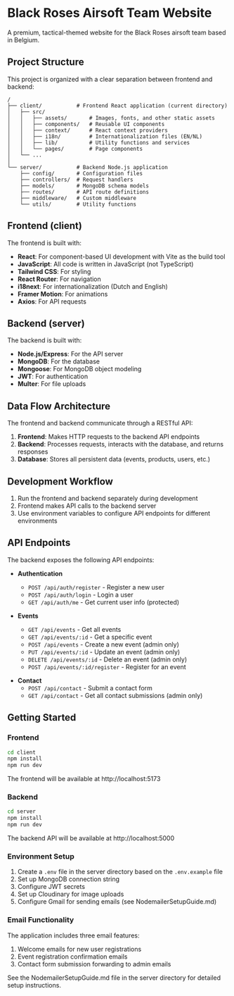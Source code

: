 # Black Roses Airsoft Team Website

A premium, tactical-themed website for the Black Roses airsoft team based in Belgium.

## Project Structure

This project is organized with a clear separation between frontend and backend:

```
/
├── client/           # Frontend React application (current directory)
│   ├── src/
│   │   ├── assets/       # Images, fonts, and other static assets
│   │   ├── components/   # Reusable UI components
│   │   ├── context/      # React context providers
│   │   ├── i18n/         # Internationalization files (EN/NL)
│   │   ├── lib/          # Utility functions and services
│   │   └── pages/        # Page components
│   └── ...
│
└── server/           # Backend Node.js application
    ├── config/       # Configuration files
    ├── controllers/  # Request handlers
    ├── models/       # MongoDB schema models
    ├── routes/       # API route definitions
    ├── middleware/   # Custom middleware
    └── utils/        # Utility functions
```

## Frontend (client)

The frontend is built with:

- **React**: For component-based UI development with Vite as the build tool
- **JavaScript**: All code is written in JavaScript (not TypeScript)
- **Tailwind CSS**: For styling
- **React Router**: For navigation
- **i18next**: For internationalization (Dutch and English)
- **Framer Motion**: For animations
- **Axios**: For API requests

## Backend (server)

The backend is built with:

- **Node.js/Express**: For the API server
- **MongoDB**: For the database
- **Mongoose**: For MongoDB object modeling
- **JWT**: For authentication
- **Multer**: For file uploads

## Data Flow Architecture

The frontend and backend communicate through a RESTful API:

1. **Frontend**: Makes HTTP requests to the backend API endpoints
2. **Backend**: Processes requests, interacts with the database, and returns responses
3. **Database**: Stores all persistent data (events, products, users, etc.)

## Development Workflow

1. Run the frontend and backend separately during development
2. Frontend makes API calls to the backend server
3. Use environment variables to configure API endpoints for different environments

## API Endpoints

The backend exposes the following API endpoints:

- **Authentication**
  - `POST /api/auth/register` - Register a new user
  - `POST /api/auth/login` - Login a user
  - `GET /api/auth/me` - Get current user info (protected)

- **Events**
  - `GET /api/events` - Get all events
  - `GET /api/events/:id` - Get a specific event
  - `POST /api/events` - Create a new event (admin only)
  - `PUT /api/events/:id` - Update an event (admin only)
  - `DELETE /api/events/:id` - Delete an event (admin only)
  - `POST /api/events/:id/register` - Register for an event

<!-- Shop functionality has been removed as per requirements -->
<!--
- **Products**
  - `GET /api/products` - Get all products
  - `GET /api/products/:id` - Get a specific product
  - `POST /api/products` - Create a new product (admin only)
  - `PUT /api/products/:id` - Update a product (admin only)
  - `DELETE /api/products/:id` - Delete a product (admin only)
-->

- **Contact**
  - `POST /api/contact` - Submit a contact form
  - `GET /api/contact` - Get all contact submissions (admin only)

## Getting Started

### Frontend

```bash
cd client
npm install
npm run dev
```

The frontend will be available at http://localhost:5173

### Backend

```bash
cd server
npm install
npm run dev
```

The backend API will be available at http://localhost:5000

### Environment Setup

1. Create a `.env` file in the server directory based on the `.env.example` file
2. Set up MongoDB connection string
3. Configure JWT secrets
4. Set up Cloudinary for image uploads
5. Configure Gmail for sending emails (see NodemailerSetupGuide.md)

### Email Functionality

The application includes three email features:
1. Welcome emails for new user registrations
2. Event registration confirmation emails
3. Contact form submission forwarding to admin emails

See the NodemailerSetupGuide.md file in the server directory for detailed setup instructions.

